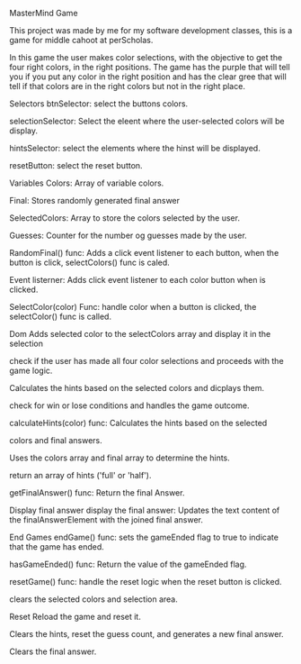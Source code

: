MasterMind Game

This project was made by me for my software development classes, this is a game for middle cahoot at perScholas. 

In this game the user makes color selections, with the objective to get the four right colors, in the right positions. The game has the purple that will tell you if you put any color in the right position and has the clear gree that will tell if that colors are in the right colors but not in the right place. 




Selectors 
btnSelector: select the buttons colors.

selectionSelector: Select the eleent where the user-selected colors will be display. 

hintsSelector: select the elements where the hinst will be displayed. 

resetButton: select the reset button. 



Variables
Colors: Array of variable colors. 

Final: Stores randomly generated final answer 

SelectedColors: Array to store the colors selected by the user. 

Guesses: Counter for the number og guesses made by the user. 

RandomFinal() func: Adds a click event listener to each button, when the button is click, selectColors() func is caled. 

Event listerner: Adds click event listener to each color button when is clicked. 

SelectColor(color) Func: handle color when a button is clicked, the selectColor() func is called. 




Dom 
Adds selected color to the selectColors array and display it in the selection

check if the user has made all four color selections and proceeds with the game logic. 

Calculates the hints based on the selected colors and dicplays them. 

check for win or lose conditions and handles the game outcome. 

calculateHints(color) func: Calculates the hints based on the selected 

colors and final answers. 

Uses the colors array and final array to determine the hints. 

return an array of hints ('full' or 'half').

getFinalAnswer() func: Return the final Answer. 


Display final answer 
display the final answer: Updates the text content of the finalAnswerElement with the joined final answer. 


End Games 
endGame() func: sets the gameEnded flag to true to indicate that the game has ended. 

hasGameEnded() func: Return the value of the gameEnded flag. 

resetGame() func: handle the reset logic when the reset button is clicked. 

clears the selected colors and selection area. 



Reset 
Reload the game and reset it. 

Clears the hints, reset the guess count, and generates a new final answer. 

Clears the final answer. 



























